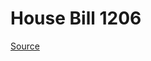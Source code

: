 # House Bill 1206

[Source](http://lawfilesext.leg.wa.gov/biennium/2021-22/Xml/Bills/House%20Bills/1206.xml)